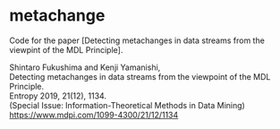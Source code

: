 # metachange

Code for the paper [Detecting metachanges in data streams from the viewpint of the MDL Principle]. <br>

Shintaro Fukushima and Kenji Yamanishi, <br>
Detecting metachanges in data streams from the viewpoint of the MDL Principle. <br>
Entropy 2019, 21(12), 1134. <br>
(Special Issue: Information-Theoretical Methods in Data Mining) <br>
https://www.mdpi.com/1099-4300/21/12/1134
